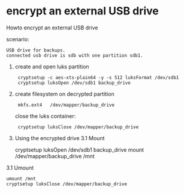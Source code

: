 # encrypt an external USB drive

Howto encrypt an external USB drive

scenario:

    USB drive for backups. 
    connected usb drive is sdb with one partition sdb1.

1. create and open luks partition

        cryptsetup -c aes-xts-plain64 -y -s 512 luksFormat /dev/sdb1
        cryptsetup luksOpen /dev/sdb1 backup_drive

2. create filesystem on decrypted partition

        mkfs.ext4	/dev/mapper/backup_drive

	close the luks container:
  
    	cryptsetup luksClose /dev/mapper/backup_drive


3. Using the encrypted drive
3.1 Mount
	
	cryptsetup luksOpen /dev/sdb1 backup_drive
	mount /dev/mapper/backup_drive /mnt

3.1 Umount
	
	umount /mnt
	cryptsetup luksClose /dev/mapper/backup_drive
